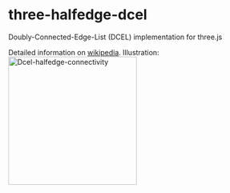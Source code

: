 # three-halfedge-dcel
Doubly-Connected-Edge-List (DCEL) implementation for three.js  

Detailed information on [wikipedia](https://en.wikipedia.org/wiki/Doubly_connected_edge_list). Illustration:   
<a title="Accountalive, CC BY-SA 3.0 &lt;https://creativecommons.org/licenses/by-sa/3.0&gt;, via Wikimedia Commons" href="https://commons.wikimedia.org/wiki/File:Dcel-halfedge-connectivity.svg"><img width="256" alt="Dcel-halfedge-connectivity" src="https://upload.wikimedia.org/wikipedia/commons/thumb/0/07/Dcel-halfedge-connectivity.svg/256px-Dcel-halfedge-connectivity.svg.png"></a>
